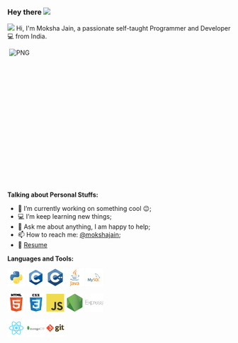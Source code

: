 ### Hey there <img src="https://media.giphy.com/media/hvRJCLFzcasrR4ia7z/giphy.gif" width="25px">
![](https://visitor-badge.glitch.me/badge?page_id=111moksha.111moksha)
Hi, I'm Moksha Jain, a passionate self-taught Programmer and Developer 💻 from India.

  <img align="right" alt="PNG" src="https://github.com/111moksha/111moksha/blob/main/8751%20copy.png" width="500" height="320" />
  
**Talking about Personal Stuffs:**

- 👩 I’m currently working on something cool :wink:;
- 💻 I’m keep learning new things; 
- 💬 Ask me about anything, I am happy to help;
- 📫 How to reach me: [@mokshajain](https://www.linkedin.com/in/moksha-jain-0ba25b18b/); 
- 📝 [Resume](https://drive.google.com/file/d/1YISHnc36HGV8s1tKh9l1JdTuvBfA97K-/view?usp=sharing)

**Languages and Tools:**  

<code><img height="40" margin-bottom="10px" src="https://raw.githubusercontent.com/github/explore/80688e429a7d4ef2fca1e82350fe8e3517d3494d/topics/python/python.png"></code>
<code><img height="40" margin-bottom="10px" src="https://raw.githubusercontent.com/github/explore/80688e429a7d4ef2fca1e82350fe8e3517d3494d/topics/c/c.png"></code>
<code><img height="40" margin-bottom="10px" src="https://raw.githubusercontent.com/github/explore/80688e429a7d4ef2fca1e82350fe8e3517d3494d/topics/cpp/cpp.png"></code>
<code><img height="40" margin-bottom="10px" src="https://raw.githubusercontent.com/github/explore/80688e429a7d4ef2fca1e82350fe8e3517d3494d/topics/java/java.png"></code>
<code><img height="40" margin-bottom="10px" src="https://raw.githubusercontent.com/github/explore/80688e429a7d4ef2fca1e82350fe8e3517d3494d/topics/mysql/mysql.png"></code>

<code><img height="40" margin-bottom="10px" src="https://raw.githubusercontent.com/github/explore/80688e429a7d4ef2fca1e82350fe8e3517d3494d/topics/html/html.png"></code>
<code><img height="40" margin-bottom="10px" src="https://raw.githubusercontent.com/github/explore/80688e429a7d4ef2fca1e82350fe8e3517d3494d/topics/css/css.png"></code>
<code><img height="40" margin-bottom="10px" src="https://raw.githubusercontent.com/github/explore/80688e429a7d4ef2fca1e82350fe8e3517d3494d/topics/javascript/javascript.png"></code>
<code><img height="40" margin-bottom="10px" src="https://raw.githubusercontent.com/github/explore/80688e429a7d4ef2fca1e82350fe8e3517d3494d/topics/nodejs/nodejs.png"></code>
<code><img height="40" margin-bottom="10px" src="https://raw.githubusercontent.com/github/explore/80688e429a7d4ef2fca1e82350fe8e3517d3494d/topics/express/express.png"></code>

<code><img height="40" margin-bottom="10px" src="https://raw.githubusercontent.com/github/explore/80688e429a7d4ef2fca1e82350fe8e3517d3494d/topics/react/react.png"></code>
<code><img height="40" margin-bottom="10px" src="https://raw.githubusercontent.com/github/explore/80688e429a7d4ef2fca1e82350fe8e3517d3494d/topics/mongodb/mongodb.png"></code>
<code><img height="40" margin-bottom="10px" src="https://raw.githubusercontent.com/github/explore/80688e429a7d4ef2fca1e82350fe8e3517d3494d/topics/git/git.png"></code>

<!--📊 **This Week I Spent My Time On:**-->
<!--START_SECTION:waka-->
<!--```text
LrnG   10000 mins          █████████████████████████   100.00 % 
```
<!--END_SECTION:waka
📈 My GitHub Stats

<p align="center"> <img src="https://github-readme-stats.vercel.app/api?username=111moksha&show_icons=true&theme=gotham" alt="abhisheknaiidu" />


<!--

Here are some ideas to get you started:

- 🔭 I’m currently working on ...
- 🌱 I’m currently learning ...
- 👯 I’m looking to collaborate on ...
- 🤔 I’m looking for help with ...
- 💬 Ask me about ...
- 📫 How to reach me: ...
- 😄 Pronouns: ...
- ⚡ Fun fact: ...
-->
